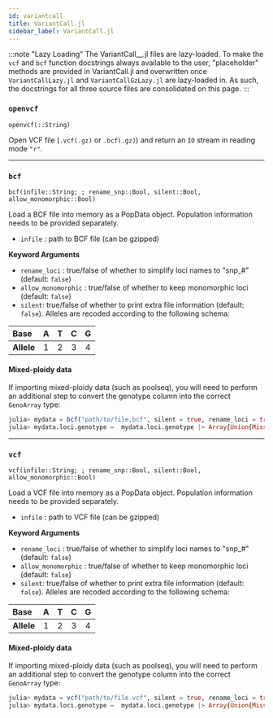 ```yaml
---
id: variantcall
title: VariantCall.jl
sidebar_label: VariantCall.jl
---
```


:::note "Lazy Loading"
The VariantCall__.jl files are lazy-loaded. To make the `vcf` and `bcf` function docstrings always available to the user, "placeholder" methods are provided in
VariantCall.jl and overwritten once `VariantCallLazy.jl` and `VariantCallGzLazy.jl` are lazy-loaded in. As such, the docstrings for all three source files are
consolidated on this page.
::: 


### `openvcf`
    openvcf(::String)
Open VCF file (`.vcf(.gz)` or `.bcf(.gz)`) and return an `IO` stream in reading mode `"r"`.


----

### `bcf`
    bcf(infile::String; ; rename_snp::Bool, silent::Bool, allow_monomorphic::Bool)
Load a BCF file into memory as a PopData object. Population information needs to be provided separately. 
- `infile` : path to BCF file (can be gzipped)

**Keyword Arguments**
- `rename_loci` : true/false of whether to simplify loci names to "snp_#" (default: `false`)
- `allow_monomorphic` : true/false of whether to keep monomorphic loci (default: `false`)
- `silent`: true/false of whether to print extra file information (default: `false`).
Alleles are recoded according to the following schema:

|    Base    |  A   |  T   |  C   |  G   |
| :--------  | :--: | :--: | :--: | :--: |
| **Allele** |  1   |  2   |  3   |  4   |

#### Mixed-ploidy data
If importing mixed-ploidy data (such as poolseq), you will need to perform an additional
step to convert the genotype column into the correct `GenoArray` type:
```julia
julia> mydata = bcf("path/to/file.bcf", silent = true, rename_loci = true) ;
julia> mydata.loci.genotype =  mydata.loci.genotype |> Array{Union{Missing, NTuple}}
```
----

### `vcf`
    vcf(infile::String; ; rename_snp::Bool, silent::Bool, allow_monomorphic::Bool)
Load a VCF file into memory as a PopData object. Population information needs to be provided separately. 
- `infile` : path to VCF file (can be gzipped)

**Keyword Arguments**
- `rename_loci` : true/false of whether to simplify loci names to "snp_#" (default: `false`)
- `allow_monomorphic` : true/false of whether to keep monomorphic loci (default: `false`)
- `silent`: true/false of whether to print extra file information (default: `false`).
Alleles are recoded according to the following schema:

|    Base    |  A   |  T   |  C   |  G   |
| :--------  | :--: | :--: | :--: | :--: |
| **Allele** |  1   |  2   |  3   |  4   |

#### Mixed-ploidy data
If importing mixed-ploidy data (such as poolseq), you will need to perform an additional
step to convert the genotype column into the correct `GenoArray` type:
```julia
julia> mydata = vcf("path/to/file.vcf", silent = true, rename_loci = true) ;
julia> mydata.loci.genotype =  mydata.loci.genotype |> Array{Union{Missing, NTuple}}
```